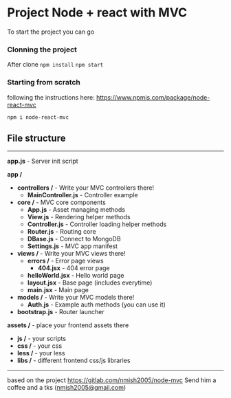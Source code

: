 # Project Node + react with MVC

To start the project you can go 

### Clonning the project

After clone
`npm install`
`npm start`

### Starting from scratch
following the instructions here: https://www.npmjs.com/package/node-react-mvc

`npm i node-react-mvc`

## File structure
---

**app.js** - Server init script

**app /**
 - **controllers /** - Write your MVC controllers there!
    - **MainController.js** - Controller example
 - **core /** - MVC core components
   -  **App.js** - Asset managing methods
   -  **View.js** - Rendering helper methods
   -  **Controller.js** - Controller loading helper methods
   -  **Router.js** - Routing core
   -  **DBase.js** - Connect to MongoDB
   -  **Settings.js** - MVC app manifest
 - **views /** - Write your MVC views there!
   -  **errors /** - Error page views
      - **404.jsx** - 404 error page
   - **helloWorld.jsx** - Hello world page
   - **layout.jsx** - Base page (includes everytime)
   - **main.jsx** - Main page
 - **models /** - Write your MVC models there!
   -  **Auth.js** - Example auth methods (you can use it)
 - **bootstrap.js** - Router launcher

**assets /** - place your frontend assets there
 - **js /** - your scripts
 - **css /** - your css
 - **less /** - your less
 - **libs /** - different frontend css/js libraries
 
 ----

 based on the project https://gitlab.com/nmish2005/node-mvc Send him a coffee and a tks (nmish2005@gmail.com)